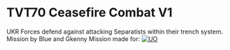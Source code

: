 # TVT70 Ceasefire Combat V1
UKR Forces defend against attacking Separatists within their trench system.
Mission by Blue and Gkenny
Mission made for:
[![UO](https://i.imgur.com/tdDmti1.jpg)](http://forums.unitedoperations.net/index.php/page/index.html)
